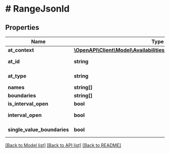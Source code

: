 # # RangeJsonld

## Properties

Name | Type | Description | Notes
------------ | ------------- | ------------- | -------------
**at_context** | [**\OpenAPI\Client\Model\AvailabilitiesAvailableDayDtoJsonldContext**](AvailabilitiesAvailableDayDtoJsonldContext.md) |  | [optional]
**at_id** | **string** |  | [optional] [readonly]
**at_type** | **string** |  | [optional] [readonly]
**names** | **string[]** |  | [optional]
**boundaries** | **string[]** |  | [optional]
**is_interval_open** | **bool** |  | [optional]
**interval_open** | **bool** |  | [optional] [readonly]
**single_value_boundaries** | **bool** |  | [optional] [readonly]

[[Back to Model list]](../../README.md#models) [[Back to API list]](../../README.md#endpoints) [[Back to README]](../../README.md)
